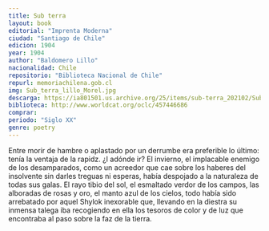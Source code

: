 ```yaml
---
title: Sub terra
layout: book
editorial: "Imprenta Moderna"
ciudad: "Santiago de Chile"
edicion: 1904
year: 1904
author: "Baldomero Lillo"
nacionalidad: Chile
repositorio: "Biblioteca Nacional de Chile"
repurl: memoriachilena.gob.cl
img: Sub_terra_lillo_Morel.jpg
descarga: https://ia801501.us.archive.org/25/items/sub-terra_202102/Sub%20terra.pdf
biblioteca: http://www.worldcat.org/oclc/457446686
comprar: 
periodo: "Siglo XX"
genre: poetry
---
```

 

Entre morir de hambre o aplastado por un derrumbe era preferible lo último: tenía la ventaja de la rapidz. ¿I adónde ir? El invierno, el implacable enemigo de los desamparados, como un acreedor que cae sobre los haberes del insolvente sin darles treguas ni esperas, había despojado a la naturaleza de todas sus galas. El rayo tibio del sol, el esmaltado verdor de los campos, las alboradas de rosas y oro, el manto azul de los cielos, todo había sido arrebatado por aquel Shylok inexorable que, llevando en la diestra su inmensa talega iba recogiendo en ella los tesoros de color y de luz que encontraba al paso sobre la faz de la tierra.
